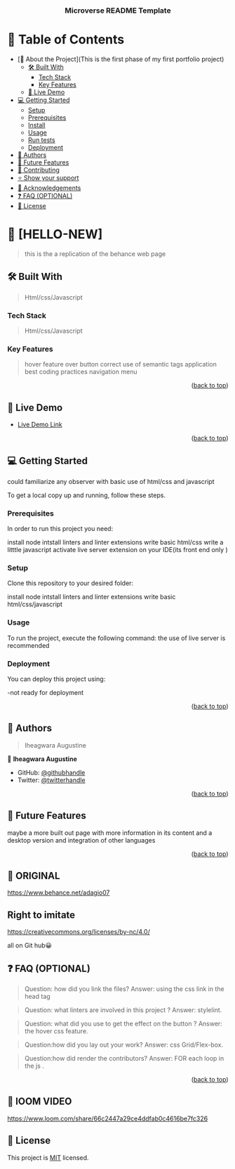 <a name="readme-top"></a>

<div align="center">

  <h3><b>Microverse README Template</b></h3>

</div>

<!-- TABLE OF CONTENTS -->

# 📗 Table of Contents

- [📖 About the Project](This  is the first phase of my first portfolio project)
  - [🛠 Built With](Html/css/javascript)
    - [Tech Stack](html/css/javascript)
    - [Key Features](hover)
  - [🚀 Live Demo](#live-demo)
- [💻 Getting Started](#getting-started)
  - [Setup](#setup)
  - [Prerequisites](#prerequisites)
  - [Install](#install)
  - [Usage](#usage)
  - [Run tests](#run-tests)
  - [Deployment](#triangular_flag_on_post-deployment)
- [👥 Authors](#authors)
- [🔭 Future Features](#future-features)
- [🤝 Contributing](#contributing)
- [⭐️ Show your support](#support)
- [🙏 Acknowledgements](#acknowledgements)
- [❓ FAQ (OPTIONAL)](#faq)
- [📝 License](#license)

<!-- PROJECT DESCRIPTION -->

# 📖 [HELLO-NEW] <a name="about-project"></a>

>  this is the a  replication of the behance web page

## 🛠 Built With <a name="built-with"></a>
>  Html/css/Javascript
### Tech Stack <a name="tech-stack"></a>

> Html/css/Javascript



<!-- Features -->

### Key Features <a name="key-features"></a>

>hover feature over button
>correct use of semantic tags
> application best coding practices
>navigation menu 

<p align="right">(<a href="#readme-top">back to top</a>)</p>

<!-- LIVE DEMO -->

## 🚀 Live Demo <a name="live-demo"></a>


- [Live Demo Link](https://stino-x.github.io/Behance--project/)

<p align="right">(<a href="#readme-top">back to top</a>)</p>

<!-- GETTING STARTED -->

## 💻 Getting Started <a name="getting-started"></a>
could familiarize any observer with basic use of html/css and javascript

To get a local copy up and running, follow these steps.

### Prerequisites

In order to run this project you need:

install node
intstall linters and linter extensions
write basic html/css
write a litttle javascript
activate live server extension on your IDE(its front end only )
### Setup

Clone this repository to your desired folder:

install node
intstall linters and linter extensions
write basic html/css/javascript


### Usage

To run the project, execute the following command:
the use of live server  is recommended 


### Deployment

You can deploy this project using:

-not ready for deployment

<p align="right">(<a href="#readme-top">back to top</a>)</p>

<!-- AUTHORS -->

## 👥 Authors <a name="authors"></a>

> Iheagwara Augustine

👤 **Iheagwara Augustine**

- GitHub: [@githubhandle](https://github.com/stino-x)
- Twitter: [@twitterhandle](https://twitter.com/Stino_x_Uncaged)

<p align="right">(<a href="#readme-top">back to top</a>)</p>

<!-- FUTURE FEATURES -->

## 🔭 Future Features <a name="future-features"></a>
maybe a more built out page with more information in its content and a desktop version and integration of other languages 


<p align="right">(<a href="#readme-top">back to top</a>)</p>

<!-- ORIGINAL -->

## 🤝 ORIGINAL<a name="original"></a>
https://www.behance.net/adagio07

## Right to imitate
https://creativecommons.org/licenses/by-nc/4.0/


all on Git hub😀


<!-- SUPPORT -->

<!-- FAQ (optional) -->

## ❓ FAQ (OPTIONAL) <a name="faq"></a>

>Question: how did you link the files? 
Answer: using the css link in the head tag


>Question: what linters are involved in this project ?
Answer: stylelint.

>Question: what did you use to get the effect on the button ?
Answer: the hover css feature.

>Question:how did you lay out your work?
Answer: css Grid/Flex-box.

>Question:how did render the contributors?
Answer: FOR each loop in the js .

<p align="right">(<a href="#readme-top">back to top</a>)</p>

## 📝 lOOM VIDEO <a name="license"></a>

https://www.loom.com/share/66c2447a29ce4ddfab0c4616be7fc326
## 📝 License <a name="license"></a>

This project is [MIT](https://github.com/stino-x/Template-5-portfolio/blob/a6e91688b71ca44d85bb101902a5dbb6190c9aeb/MIT.md) licensed.
